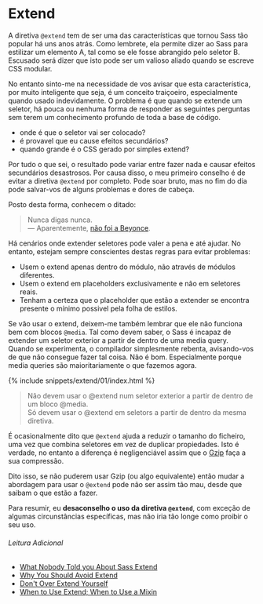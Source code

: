 
# Extend

A diretiva `@extend` tem de ser uma das características que tornou Sass tão popular há uns anos atrás. Como lembrete, ela permite dizer ao Sass para estilizar um elemento A, tal como se ele fosse abrangido pelo seletor B. Escusado será dizer que isto pode ser um valioso aliado quando se escreve CSS modular.

No entanto sinto-me na necessidade de vos avisar que esta característica, por muito inteligente que seja, é um conceito traiçoeiro, especialmente quando usado indevidamente. O problema é que quando se extende um seletor, há pouca ou nenhuma forma de responder as seguintes perguntas sem terem um conhecimento profundo de toda a base de código.

* onde é que o seletor vai ser colocado?
* é provavel que eu cause efeitos secundários?
* quando grande é o CSS gerado por simples extend?

Por tudo o que sei, o resultado pode variar entre fazer nada e causar efeitos secundários desastrosos. Por causa disso, o meu primeiro conselho é de evitar a diretiva `@extend` por completo. Pode soar bruto, mas no fim do dia pode salvar-vos de alguns problemas e dores de cabeça.

Posto desta forma, conhecem o ditado:

> Nunca digas nunca.<br>
> &mdash; Aparentemente, [não foi a Beyonce](https://github.com/HugoGiraudel/sass-guidelines/issues/31#issuecomment-69112419).

Há cenários onde extender seletores pode valer a pena e até ajudar. No entanto, estejam sempre conscientes destas regras para evitar problemas:

* Usem o extend apenas dentro do módulo, não através de módulos diferentes.
* Usem o extend em placeholders exclusivamente e não em seletores reais.
* Tenham a certeza que o placeholder que estão a extender se encontra presente o mínimo possivel pela folha de estilos.

Se vão usar o extend, deixem-me também lembrar que ele não funciona bem com blocos `@media`. Tal como devem saber, o Sass é incapaz de extender um seletor exterior a partir de dentro de uma media query. Quando se experimenta, o compilador simplesmente rebenta, avisando-vos de que não consegue fazer tal coisa. Não é bom. Especialmente porque media queries são maioritariamente o que fazemos agora.

{% include snippets/extend/01/index.html %}

> Não devem usar o @extend num seletor exterior a partir de dentro de um bloco @media. <br>
> Só devem usar o @extend em seletors a partir de dentro da mesma diretiva.

<div class="note">
  <p>É ocasionalmente dito que <code>@extend</code> ajuda a reduzir o tamanho do ficheiro, uma vez que combina seletores em vez de duplicar propiedades. Isto é verdade, no entanto a diferença é negligenciável assim que o <a href="http://en.wikipedia.org/wiki/Gzip">Gzip</a> faça a sua compressão.</p>
  <p>Dito isso, se não puderem usar Gzip (ou algo equivalente) então mudar a abordagem para usar o <code>@extend</code> pode não ser assim tão mau, desde que saibam o que estão a fazer.</p>
</div>

Para resumir, eu **desaconselho o uso da diretiva `@extend`**, com exceção de algumas circunstâncias específicas, mas não iria tão longe como proibir o seu uso.

###### Leitura Adicional

* [What Nobody Told you About Sass Extend](http://www.sitepoint.com/sass-extend-nobody-told-you/)
* [Why You Should Avoid Extend](http://www.sitepoint.com/avoid-sass-extend/)
* [Don't Over Extend Yourself](http://pressupinc.com/blog/2014/11/dont-overextend-yourself-in-sass/)
* [When to Use Extend; When to Use a Mixin](http://csswizardry.com/2014/11/when-to-use-extend-when-to-use-a-mixin/)

